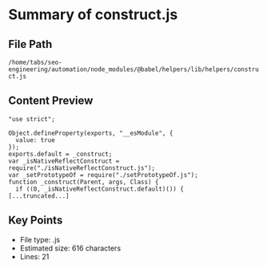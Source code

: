 # Summary of construct.js
  
## File Path
`/home/tabs/seo-engineering/automation/node_modules/@babel/helpers/lib/helpers/construct.js`

## Content Preview
```
"use strict";

Object.defineProperty(exports, "__esModule", {
  value: true
});
exports.default = _construct;
var _isNativeReflectConstruct = require("./isNativeReflectConstruct.js");
var _setPrototypeOf = require("./setPrototypeOf.js");
function _construct(Parent, args, Class) {
  if ((0, _isNativeReflectConstruct.default)()) {
[...truncated...]
```

## Key Points
- File type: .js
- Estimated size: 616 characters
- Lines: 21
